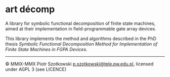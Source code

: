 art décomp
==========

A library for symbolic functional decomposition of finite state machines, aimed at their implementation in field-programmable gate array devices.

This library implements the method and algorithms described in the PhD thesis _Symbolic Functional Decomposition Method for Implementation of Finite State Machines in FGPA Devices_.

---

© MMIX-MMX Piotr Szotkowski <p.szotkowski@tele.pw.edu.pl>, licensed under AGPL 3 (see LICENCE)
